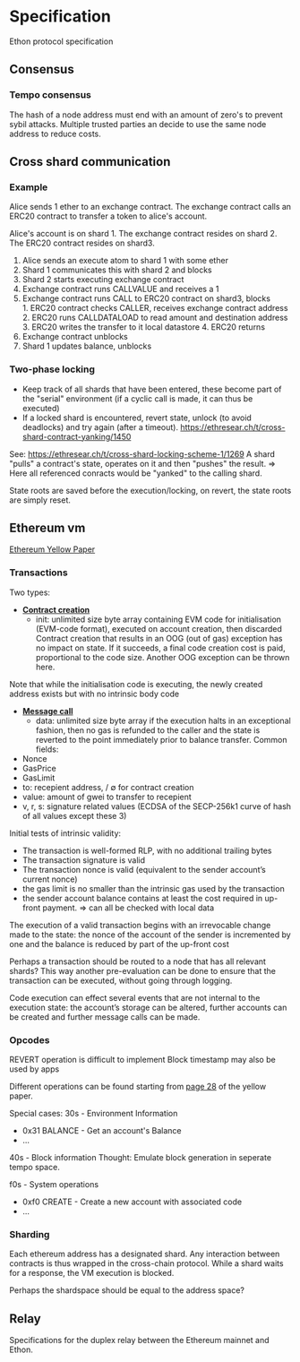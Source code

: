 # Specification
Ethon protocol specification


## Consensus
### Tempo consensus
The hash of a node address must end with an amount of zero's to prevent sybil attacks. Multiple trusted parties an decide to use the same node address to reduce costs.

## Cross shard communication
### Example
Alice sends 1 ether to an exchange contract. The exchange contract calls an ERC20 contract to transfer a token to alice's account.

Alice's account is on shard 1.
The exchange contract resides on shard 2.
The ERC20 contract resides on shard3.

1. Alice sends an execute atom to shard 1 with some ether
2. Shard 1 communicates this with shard 2 and blocks
  1. Shard 2 starts executing exchange contract
  2. Exchange contract runs CALLVALUE and receives a 1
  3. Exchange contract runs CALL to ERC20 contract on shard3, blocks      
    1. ERC20 contract checks CALLER, receives exchange contract address
    2. ERC20 runs CALLDATALOAD to read amount and destination address
    3. ERC20 writes the transfer to it local datastore
    4. ERC20 returns
  4. Exchange contract unblocks
3. Shard 1 updates balance, unblocks

### Two-phase locking
* Keep track of all shards that have been entered, these become part of the "serial" environment (if a cyclic call is made, it can thus be executed)
* If a locked shard is encountered, revert state, unlock (to avoid deadlocks) and try again (after a timeout).
https://ethresear.ch/t/cross-shard-contract-yanking/1450 

See: https://ethresear.ch/t/cross-shard-locking-scheme-1/1269
A shard "pulls" a contract's state, operates on it and then "pushes" the result.
=> Here all referenced conracts would be "yanked" to the calling shard.

State roots are saved before the execution/locking, on revert, the state roots are simply reset.


## Ethereum vm
[Ethereum Yellow Paper](https://ethereum.github.io/yellowpaper/paper.pdf) 
### Transactions
Two types:
* [__Contract creation__](https://ethereum.github.io/yellowpaper/paper.pdf#page=9) 
  * init: unlimited size byte array containing EVM code for initialisation (EVM-code format), executed on account creation, then discarded
 Contract creation that results in an OOG (out of gas) exception has no impact on state. If it succeeds, a final code creation cost is paid, proportional to the code size. Another OOG exception can be thrown here.

Note that while the initialisation code is executing, the newly created address exists but with no intrinsic body code

* [__Message call__](https://ethereum.github.io/yellowpaper/paper.pdf#page=10)
  * data: unlimited size byte array
if the execution halts in an exceptional fashion, then no gas is refunded to the caller and the state is reverted to the point immediately prior to balance transfer.
Common fields:
* Nonce
* GasPrice
* GasLimit
* to: recepient address, / ∅ for contract creation
* value: amount of gwei to transfer to recepient
* v, r, s: signature related values (ECDSA of the SECP-256k1 curve of hash of all values except these 3)

Initial tests of intrinsic validity:
* The transaction is well-formed RLP, with no additional trailing bytes
* The transaction signature is valid
* The transaction nonce is valid (equivalent to the sender account’s current nonce)
* the gas limit is no smaller than the intrinsic gas used by the transaction
* the sender account balance contains at least the cost required in up-front payment.
=> can all be checked with local data

The  execution of a valid transaction begins with an irrevocable change made to the state: the nonce of the account of the sender is incremented by one and the balance is reduced by part of the up-front cost

Perhaps a transaction should be routed to a node that has all relevant shards? This way another pre-evaluation can be done to ensure that the transaction can be executed, without going through logging.

Code execution can effect several events that are not internal to the execution state: the account’s storage can be altered, further accounts can be created and further message calls can be made.  

### Opcodes
REVERT operation is difficult to implement
Block timestamp may also be used by apps

Different operations can be found starting from [page 28](https://ethereum.github.io/yellowpaper/paper.pdf#page=28) of the yellow paper.

Special cases:
30s - Environment Information
* 0x31 BALANCE - Get an account's Balance
* ...

40s - Block information
Thought: Emulate block generation in seperate tempo space.

f0s - System operations
* 0xf0 CREATE - Create a new account with associated code
* ...

### Sharding
Each ethereum address has a designated shard. Any interaction between contracts is thus wrapped in the cross-chain protocol. While a shard waits for a response, the VM execution is blocked.

Perhaps the shardspace should be equal to the address space?

## Relay
Specifications for the duplex relay between the Ethereum mainnet and Ethon.
